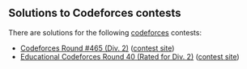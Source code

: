 ## Solutions to Codeforces contests

There are solutions for the following [codeforces](http://codeforces.com/) contests:

* [Codeforces Round #465 (Div. 2)](935) ([contest site](http://codeforces.com/contest/935))
* [Educational Codeforces Round 40 (Rated for Div. 2)](954) ([contest site](http://codeforces.com/contest/954))
